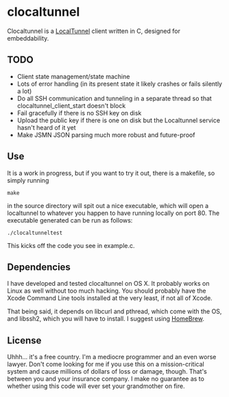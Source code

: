 clocaltunnel
============

Clocaltunnel is a [LocalTunnel][lt-website] client written in C, designed for embeddability.

[lt-website]: http://progrium.com/localtunnel/

TODO
----

* Client state management/state machine
* Lots of error handling (in its present state it likely crashes or fails silently a lot)
* Do all SSH communication and tunneling in a separate thread so that clocaltunnel_client_start doesn't block
* Fail gracefully if there is no SSH key on disk
* Upload the public key if there is one on disk but the Localtunnel service hasn't heard of it yet
* Make JSMN JSON parsing much more robust and future-proof


Use
---

It is a work in progress, but if you want to try it out, there is a makefile, so simply running
	
	make

in the source directory will spit out a nice executable, which will open a localtunnel to whatever you happen to have running locally on port 80. The executable generated can be run as follows:

	./clocaltunneltest

This kicks off the code you see in example.c. 


Dependencies
------------

I have developed and tested clocaltunnel on OS X. It probably works on Linux as well without too much hacking. You should probably have the Xcode Command Line tools installed at the very least, if not all of Xcode. 

That being said, it depends on libcurl and pthread, which come with the OS, and libssh2, which you will have to install. I suggest using [HomeBrew][homebrew-website].

[homebrew-website]: http://mxcl.github.com/homebrew/

License
-------

Uhhh... it's a free country. I'm a mediocre programmer and an even worse lawyer. Don't come looking for me if you use this on a mission-critical system and cause millions of dollars of loss or damage, though. That's between you and your insurance company. I make no guarantee as to whether using this code will ever set your grandmother on fire.